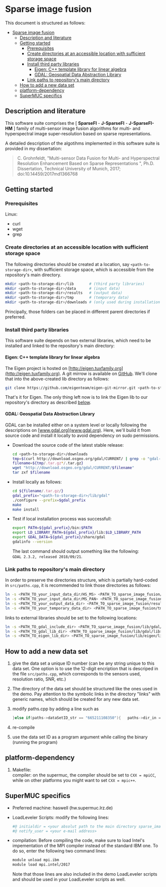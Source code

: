 # Sparse image fusion

This document is structured as follows:

- [Sparse image fusion](#sparse-image-fusion)
  - [Description and literature](#description-and-literature)
  - [Getting started](#getting-started)
    - [Prerequisites](#prerequisites)
    - [Create directories at an accessible location with sufficient storage space](#create-directories-at-an-accessible-location-with-sufficient-storage-space)
    - [Install third party libraries](#install-third-party-libraries)
      - [Eigen: C++ template library for linear algebra](#eigen-c-template-library-for-linear-algebra)
      - [GDAL: Geospatial Data Abstraction Library](#gdal-geospatial-data-abstraction-library)
    - [Link paths to repository's main directory](#link-paths-to-repositorys-main-directory)
  - [How to add a new data set](#how-to-add-a-new-data-set)
  - [platform-dependency](#platform-dependency)
  - [SuperMUC specifics](#supermuc-specifics)
  
## Description and literature

This software suite comprises the \[ **SparseFI** - **J-SparseFI** - **J-SparseFI-HM** \] family of multi-sensor image fusion algorithms for multi- and hyperspectral image super-resolution based on sparse representations.

<!--- ## Literature with detailed description of the algorithms --->

A detailed description of the algotihms implemented in this software suite is provided in my dissertation:
> C. Grohnfeldt, "Multi-sensor Data Fusion for Multi- and Hyperspectral Resolution Enhancement Based on Sparse Representations ", Ph.D. Dissertation, Technical University of Munich, 2017; doi:10.14459/2017md1366768

## Getting started

<!---### Setup directories, links and external libraries--->

### Prerequisites

Linux:

- curl
- wget
- grep

### Create directories at an accessible location with sufficient storage space

The following directories should be created at a location, say `<path-to-storage-dir>`, with sufficient storage space, which is accessible from the repository's main directory.

```bash
mkdir <path-to-storage-dir>/lib       # (third party libraries)
mkdir <path-to-storage-dir>/data      # (input data)
mkdir <path-to-storage-dir>/results   # (output data)
mkdir <path-to-storage-dir>/tmp       # (temporary data)
mkdir <path-to-storage-dir>/downloads # (only used during installation for downloading the source code of GDAL)
```

Principally, those folders can be placed in different parent directories if preferred.

### Install third party libraries

This software suite depends on two external libraries, which need to be installed and linked to the repository's main directory:

#### Eigen: C++ template library for linear algebra

The Eigen project is hosted on [http://eigen.tuxfamily.org](http://eigen.tuxfamily.org). A git mirrow is available on [GitHub](https://github.com/eigenteam/eigen-git-mirrow). We'll clone that into the above-created lib directory as follows:

```bash
git clone https://github.com/eigenteam/eigen-git-mirror.git <path-to-storage-dir>/lib/eigen
```

That's it for Eigen. The only thing left now is to link the Eigen lib to our repository's directory as described [below](#Link-paths-to-repository's-main-directory).

#### GDAL: Geospatial Data Abstraction Library

GDAL can be installed either on a system level or locally following the descriptions on [www.gdal.org](www.gdal.org). Here, we'll build it from source code and install it locally to avoid dependency on sudo permissions.

- Download the source code of the latest stable release:

  ```bash
  cd <path-to-storage-dir>/downloads
  tmp=$(curl http://download.osgeo.org/gdal/CURRENT/ | grep -o "gdal-[2-9].[0-9].[0-9].tar.gz")
  filename=${tmp/.tar.gz*/.tar.gz}
  wget "http://download.osgeo.org/gdal/CURRENT/$filename"
  tar zxf $filename  
  ```

- Install locally as follows:

  ```bash
  cd ${filename/.tar.gz/}
  gdal_prefix="<path-to-storage-dir>/lib/gdal"
  ./configure --prefix=$gdal_prefix
  make
  make install
  ```

- Test if local installation process was successfull:

  ```bash
  export PATH=${gdal_prefix}/bin:$PATH
  export LD_LIBRARY_PATH=${gdal_prefix}/lib:$LD_LIBRARY_PATH
  export GDAL_DATA=${gdal_prefix}/share/gdal
  gdalinfo --version
  ```

  The last command should output something like the following:\
  `GDAL 2.3.2, released 2018/09/21`.

### Link paths to repository's main directory

In order to preserve the directories structure, which is partially hard-coded in `src/paths.cpp`, it is recommended to link those directories as follows:

```bash
ln -s <PATH_TO_your_input_data_dir/HS_MS> <PATH_TO_sparse_image_fusion/data/HS_MS>
ln -s <PATH_TO_your_input_data_dir/MS_PAN> <PATH_TO_sparse_image_fusion/data/MS_PAN>
ln -s <PATH_TO_your_output_data_dir> <PATH_TO_sparse_image_fusion/results>
ln -s <PATH_TO_your_temporary_data_dir> <PATH_TO_sparse_image_fusion/tmp>
```

links to external libraries should be set to the following locations:

```bash
ln -s <PATH_TO_gdal_include_dir> <PATH_TO_sparse_image_fusion/lib/gdal/inc>
ln -s <PATH_TO_gdal_lib_dir> <PATH_TO_sparse_image_fusion/lib/gdal/lib>
ln -s <PATH_TO_eigen_lib_dir> <PATH_TO_sparse_image_fusion/lib/eigen/lib>
```

## How to add a new data set

1. give the data set a unique ID number (can be any string unique to this data set. One option is to use the 12-digit encription that is descriped in the file ```src/paths.cpp```, which corresponds to the sensors used, resolution ratio, SNR, etc.)
2. The directory of the data set should be structured like the ones used in the demo. Pay attention to the symbolic links in the directory "links" with generic names, which should be created for any new data set.
3. modify paths.cpp by adding a line such as

   ```cpp
   }else if(paths->dataSetID_str == "665211108350"){   paths->dir_in = maindir_path + "/" + "HS_MS"  + "/" + "665211108350_ROSIS_Pavia_Univeristy"             + "/" + "InputData" + "/" + "links";
   ```

4. re-compile
5. use the data set ID as a program argument while calling the binary (running the program)

## platform-dependency

1. Makefile: \
   compiler: on the supermuc, the compiler should be set to ```CXX = mpiCC```, while on other platforms you might want to set ```CXX = mpic++```.

## SuperMUC specifics

- Preferred machine: haswell (hw.supermuc.lrz.de)
- LoadLeveler Scripts: modify the following lines:

  ```bash
  #@ initialdir = <your absolut path to the main directory sparse_image_fusion>
  #@ notify_user = <your e-mail address> 
  ```

- compilation: Before compiling the code, make sure to load Intel's impementation of the MPI compiler instead of the standard IBM one. To do so, enter the following two command lines:

  ```bash
  module unload mpi.ibm
  module load mpi.intel/2017
  ```

  Note that those lines are also included in the demo LoadLeveler scripts and should be used in your LoadLeveler scripts as well.
